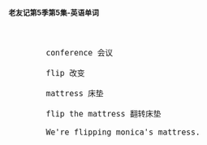 #### 老友记第5季第5集-英语单词

<div style="font-size: 18px">
<br />

```
        conference 会议

        flip 改变

        mattress 床垫

        flip the mattress 翻转床垫

        We're flipping monica's mattress.


```
<br />
</div>
